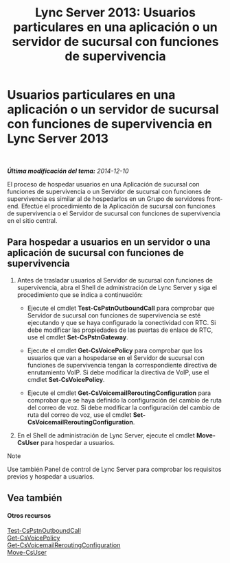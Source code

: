 ﻿---
title: 'Lync Server 2013: Usuarios particulares en una aplicación o un servidor de sucursal con funciones de supervivencia'
TOCTitle: Usuarios particulares en una aplicación o un servidor de sucursal con funciones de supervivencia
ms:assetid: faf1ebb9-6d7d-4a58-8ff7-801b7b31d3ba
ms:mtpsurl: https://technet.microsoft.com/es-es/library/Gg413066(v=OCS.15)
ms:contentKeyID: 48277267
ms.date: 01/07/2017
mtps_version: v=OCS.15
ms.translationtype: HT
---

# Usuarios particulares en una aplicación o un servidor de sucursal con funciones de supervivencia en Lync Server 2013

 

_**Última modificación del tema:** 2014-12-10_

El proceso de hospedar usuarios en una Aplicación de sucursal con funciones de supervivencia o un Servidor de sucursal con funciones de supervivencia es similar al de hospedarlos en un Grupo de servidores front-end. Efectúe el procedimiento de la Aplicación de sucursal con funciones de supervivencia o el Servidor de sucursal con funciones de supervivencia en el sitio central.

## Para hospedar a usuarios en un servidor o una aplicación de sucursal con funciones de supervivencia

1.  Antes de trasladar usuarios al Servidor de sucursal con funciones de supervivencia, abra el Shell de administración de Lync Server y siga el procedimiento que se indica a continuación:
    
      - Ejecute el cmdlet **Test-CsPstnOutboundCall** para comprobar que Servidor de sucursal con funciones de supervivencia se esté ejecutando y que se haya configurado la conectividad con RTC. Si debe modificar las propiedades de las puertas de enlace de RTC, use el cmdlet **Set-CsPstnGateway**.
    
      - Ejecute el cmdlet **Get-CsVoicePolicy** para comprobar que los usuarios que van a hospedarse en el Servidor de sucursal con funciones de supervivencia tengan la correspondiente directiva de enrutamiento VoIP. Si debe modificar la directiva de VoIP, use el cmdlet **Set-CsVoicePolicy**.
    
      - Ejecute el cmdlet **Get-CsVoicemailReroutingConfiguration** para comprobar que se haya definido la configuración del cambio de ruta del correo de voz. Si debe modificar la configuración del cambio de ruta del correo de voz, use el cmdlet **Set-CsVoicemailReroutingConfiguration**.

2.  En el Shell de administración de Lync Server, ejecute el cmdlet **Move-CsUser** para hospedar a usuarios.


> [!NOTE]
> Use también Panel de control de Lync Server para comprobar los requisitos previos y hospedar a usuarios.



## Vea también

#### Otros recursos

[Test-CsPstnOutboundCall](test-cspstnoutboundcall.md)  
[Get-CsVoicePolicy](get-csvoicepolicy.md)  
[Get-CsVoicemailReroutingConfiguration](get-csvoicemailreroutingconfiguration.md)  
[Move-CsUser](move-csuser.md)

